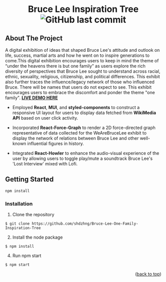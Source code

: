<div align="center" id="top">
    
# Bruce Lee Inspiration Tree ![GitHub last commit](https://img.shields.io/github/last-commit/shdzhng/Bruce-Lee-One-Family-Inspiration-Tree?color=blue&logo=github)
</div>

## About The Project
A digital exhibition of ideas that shaped Bruce Lee's attitude and outlook on life, success, martial arts and how he went on to inspire generations to come.This digital exhibition encourages users to keep in mind the theme of “under the heavens there is but one family” as users explore the rich diversity of perspectives that Bruce Lee sought to understand across racial, ethnic, sexuality, religious, citizenship, and political differences. This exhibit also further traces the influence/legacy network of those who influenced Bruce. There will be names that users do not expect to see. This exhibit encourages users to embrace the discomfort and ponder the theme "one family". [**LIVE DEMO HERE**](https://bruceleeinspirationtree.web.app/)

* Employed **React**, **MUI**, and **styled-components** to construct a responsive UI layout for users to display data fetched from **WikiMedia API** based on user click activity.

* Incorporated **React-Force-Graph** to render a 2D force-directed graph representative of data collected for the WeAreBruceLee exhibit to display the network of relations between Bruce Lee and other well-known influential figures in history.

* Integrated **React-Howler** to enhance the audio-visual experience of the user by allowing users to toggle play/mute a soundtrack Bruce Lee's 'Lost Interview' mixed with Lofi.

## Getting Started

  ```sh
  npm install 
  ```

### Installation
1. Clone the repository 
 ```
 $ git clone https://github.com/shdzhng/Bruce-Lee-One-Family-Inspiration-Tree
 ```
2. Install the node package
 ```
 $ npm install
 ```

4. Run npm start
 ```
 $ npm start
 ```
 <p align="right">(<a href="#top">back to top</a>)</p>





